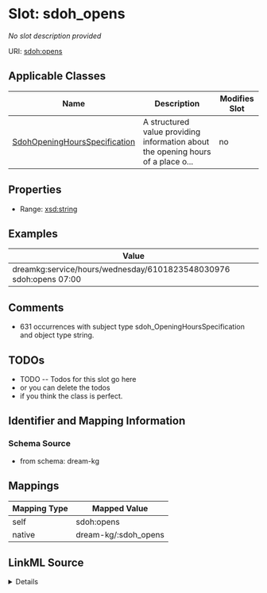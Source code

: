 

# Slot: sdoh_opens


_No slot description provided_





URI: [sdoh:opens](http://schema.org/opens)



<!-- no inheritance hierarchy -->





## Applicable Classes

| Name | Description | Modifies Slot |
| --- | --- | --- |
| [SdohOpeningHoursSpecification](../classes/SdohOpeningHoursSpecification.md) | A structured value providing information about the opening hours of a place o... |  no  |







## Properties

* Range: [xsd:string](xsd:string)






## Examples

| Value |
| --- |
| dreamkg:service/hours/wednesday/6101823548030976 sdoh:opens 07:00 |

## Comments

* 631 occurrences with subject type sdoh_OpeningHoursSpecification and object type string.

## TODOs

* TODO -- Todos for this slot go here
* or you can delete the todos
* if you think the class is perfect.

## Identifier and Mapping Information







### Schema Source


* from schema: dream-kg




## Mappings

| Mapping Type | Mapped Value |
| ---  | ---  |
| self | sdoh:opens |
| native | dream-kg/:sdoh_opens |




## LinkML Source

<details>
```yaml
name: sdoh_opens
description: No slot description provided
todos:
- TODO -- Todos for this slot go here
- or you can delete the todos
- if you think the class is perfect.
comments:
- 631 occurrences with subject type sdoh_OpeningHoursSpecification and object type
  string.
examples:
- value: dreamkg:service/hours/wednesday/6101823548030976 sdoh:opens 07:00
from_schema: dream-kg
rank: 1000
slot_uri: sdoh:opens
alias: sdoh_opens
domain_of:
- sdoh_OpeningHoursSpecification
range: string

```
</details>